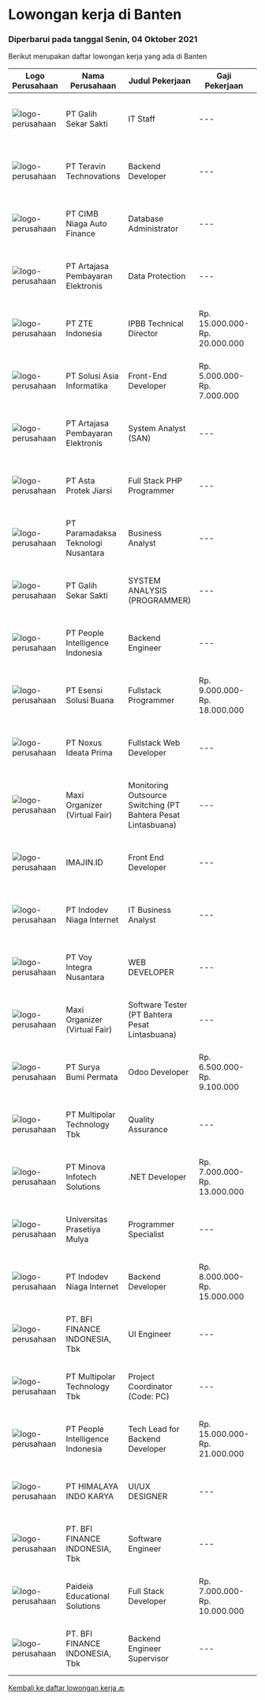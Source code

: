 
  # Lowongan kerja di Banten

  ### Diperbarui pada tanggal Senin, 04 Oktober 2021

  Berikut merupakan daftar lowongan kerja yang ada di Banten

  |Logo Perusahaan | Nama Perusahaan | Judul Pekerjaan | Gaji Pekerjaan | Lokasi | Deskripsi | Tanggal diunggah | Pranala |
  | -------------- | --------------- | --------------- | --------- | --------- | -------------- | ------- | ----------- |
  |![logo-perusahaan](https://image-service-cdn.seek.com.au/fca2de65d69d1fdd1ffd673d075eb7eac1ba075d/ee4dce1061f3f616224767ad58cb2fc751b8d2dc)|PT Galih Sekar Sakti|IT Staff|---|Tangerang|Job Description : Install and configure computer hardware operating systems and applications Monitor and maintain computer systems and networks...|Jumat, 01 Oktober 2021|https://www.jobstreet.co.id/id/job/it-staff-3645338?token=0~a2354395-73c1-4a7c-beee-cf99ca7f4e55&sectionRank=1&jobId=jobstreet-id-job-3645338|
|![logo-perusahaan](https://image-service-cdn.seek.com.au/00c5fccd7e7da99c6c551506f244b709f37b24cb/ee4dce1061f3f616224767ad58cb2fc751b8d2dc)|PT Teravin Technovations|Backend Developer|---|Jakarta Raya|We are looking for a Java Developer with experience in building high-performing, scalable, enterprise-grade applications. You will be part of a...|Minggu, 03 Oktober 2021|https://www.jobstreet.co.id/id/job/backend-developer-3637822?token=0~a2354395-73c1-4a7c-beee-cf99ca7f4e55&sectionRank=2&jobId=jobstreet-id-job-3637822|
|![logo-perusahaan](https://image-service-cdn.seek.com.au/14f9f8ccc12d51121e96ea2224ff707c40d6ca88/ee4dce1061f3f616224767ad58cb2fc751b8d2dc)|PT CIMB Niaga Auto Finance|Database Administrator|---|Tangerang|JOBDESK : Provide database support services at all times to ensure continuous system availability Assist in design, development and implementation of...|Senin, 04 Oktober 2021|https://www.jobstreet.co.id/id/job/database-administrator-3646419?token=0~a2354395-73c1-4a7c-beee-cf99ca7f4e55&sectionRank=3&jobId=jobstreet-id-job-3646419|
|![logo-perusahaan](https://image-service-cdn.seek.com.au/55aded1287383eeeb6207d2664b4836add413aaf/ee4dce1061f3f616224767ad58cb2fc751b8d2dc)|PT Artajasa Pembayaran Elektronis|Data Protection|---|Tangerang|Program pelindungan data pribadi Kualifikasi : Maksimal 35 tahun S1 Jurusan Teknik Informatika / Komputer Minimal 3 -5 tahun di bidang data privacy...|Sabtu, 02 Oktober 2021|https://www.jobstreet.co.id/id/job/data-protection-3636859?token=0~a2354395-73c1-4a7c-beee-cf99ca7f4e55&sectionRank=4&jobId=jobstreet-id-job-3636859|
|![logo-perusahaan](https://image-service-cdn.seek.com.au/f5189c66fef17a930fd7753710de6fb7dee8a95c/ee4dce1061f3f616224767ad58cb2fc751b8d2dc)|PT ZTE Indonesia|IPBB Technical Director|Rp. 15.000.000-Rp. 20.000.000|Jakarta Raya|Job description： Maintain the IPBB MPLS/VPN network, including software upgrade, troubleshooting, network inspection, and communication with the...|Sabtu, 02 Oktober 2021|https://www.jobstreet.co.id/id/job/ipbb-technical-director-3631195?token=0~a2354395-73c1-4a7c-beee-cf99ca7f4e55&sectionRank=5&jobId=jobstreet-id-job-3631195|
|![logo-perusahaan](https://image-service-cdn.seek.com.au/0ce2d8d94ce82ddf5a0f8ceda03e14feaa2a0e26/ee4dce1061f3f616224767ad58cb2fc751b8d2dc)|PT Solusi Asia Informatika|Front-End Developer|Rp. 5.000.000-Rp. 7.000.000|Tangerang|·     Mampu untuk membuat aplikasi system berbasis Web·     Pemrograman untuk scritingnya menggunakan Nodejs·     Database yang digunakan adalah SQL...|Minggu, 03 Oktober 2021|https://www.jobstreet.co.id/id/job/front-end-developer-3637783?token=0~a2354395-73c1-4a7c-beee-cf99ca7f4e55&sectionRank=6&jobId=jobstreet-id-job-3637783|
|![logo-perusahaan](https://image-service-cdn.seek.com.au/55aded1287383eeeb6207d2664b4836add413aaf/ee4dce1061f3f616224767ad58cb2fc751b8d2dc)|PT Artajasa Pembayaran Elektronis|System Analyst (SAN)|---|Tangerang|Responsibilities: Deploy, maintain, and troubleshoot core business applications, including application servers, associated hardware, endpoints, and...|Sabtu, 02 Oktober 2021|https://www.jobstreet.co.id/id/job/system-analyst-san-3636851?token=0~a2354395-73c1-4a7c-beee-cf99ca7f4e55&sectionRank=7&jobId=jobstreet-id-job-3636851|
|![logo-perusahaan](https://image-service-cdn.seek.com.au/b4ffbd4cdd266f2bc900413d287cb949ce5a0ce4/ee4dce1061f3f616224767ad58cb2fc751b8d2dc)|PT Asta Protek Jiarsi|Full Stack PHP Programmer|---|Tangerang|Job Description: Analyzed and develop frontend application (PHP7, HTML5, CSS-Bootstrap, JQuery). Analyzed system application design and database in...|Minggu, 03 Oktober 2021|https://www.jobstreet.co.id/id/job/full-stack-php-programmer-3638615?token=0~a2354395-73c1-4a7c-beee-cf99ca7f4e55&sectionRank=8&jobId=jobstreet-id-job-3638615|
|![logo-perusahaan](https://image-service-cdn.seek.com.au/8deaa9a71fd9bf1839ac941c88d25be16beeb7bb/ee4dce1061f3f616224767ad58cb2fc751b8d2dc)|PT Paramadaksa Teknologi Nusantara|Business Analyst|---|Tangerang|Kami sedang merancang dan mengembangkan aplikasi baru yang inovatif terkait dengan sektor ritel tradisional Indonesia. Digitalisasi sektor ini...|Jumat, 01 Oktober 2021|https://www.jobstreet.co.id/id/job/business-analyst-3645826?token=0~a2354395-73c1-4a7c-beee-cf99ca7f4e55&sectionRank=9&jobId=jobstreet-id-job-3645826|
|![logo-perusahaan](https://image-service-cdn.seek.com.au/fca2de65d69d1fdd1ffd673d075eb7eac1ba075d/ee4dce1061f3f616224767ad58cb2fc751b8d2dc)|PT Galih Sekar Sakti|SYSTEM ANALYSIS (PROGRAMMER)|---|Tangerang|Persyaratan:1.        Pendidikan S1 Komputer Akuntansi2.        Usia Maksimal 30 Tahun3.        Berpengalaman &amp; Menguasai System Akuntansi &amp;...|Jumat, 01 Oktober 2021|https://www.jobstreet.co.id/id/job/system-analysis-programmer-3645661?token=0~a2354395-73c1-4a7c-beee-cf99ca7f4e55&sectionRank=10&jobId=jobstreet-id-job-3645661|
|![logo-perusahaan](https://image-service-cdn.seek.com.au/68775c75fe0a61f23a6a7fc12f2c2795dd12ebf9/ee4dce1061f3f616224767ad58cb2fc751b8d2dc)|PT People Intelligence Indonesia|Backend Engineer|---|Tangerang|Candidate must possess at least Bachelor's Degree in Computer Science/Information Technology or equivalent. Required language(s): Bahasa Indonesia,...|Sabtu, 02 Oktober 2021|https://www.jobstreet.co.id/id/job/backend-engineer-3637047?token=0~a2354395-73c1-4a7c-beee-cf99ca7f4e55&sectionRank=11&jobId=jobstreet-id-job-3637047|
|![logo-perusahaan](https://image-service-cdn.seek.com.au/19866fdb3ecde1a6d7b113fc0d24cc05b03f8447/ee4dce1061f3f616224767ad58cb2fc751b8d2dc)|PT Esensi Solusi Buana|Fullstack Programmer|Rp. 9.000.000-Rp. 18.000.000|Tangerang|Job Requirements: We prefer passion instead of educational background, so feel free if you are passionate on programming world A hard worker with...|Sabtu, 02 Oktober 2021|https://www.jobstreet.co.id/id/job/fullstack-programmer-3636484?token=0~a2354395-73c1-4a7c-beee-cf99ca7f4e55&sectionRank=12&jobId=jobstreet-id-job-3636484|
|![logo-perusahaan](https://image-service-cdn.seek.com.au/e4c023628fddd2bd662c6f51a30b058769731048/ee4dce1061f3f616224767ad58cb2fc751b8d2dc)|PT Noxus Ideata Prima|Fullstack Web Developer|---|Tangerang|Job Description: Web based information system development Perform detailed system analysis and design, requirement studies, database design, coding,...|Sabtu, 02 Oktober 2021|https://www.jobstreet.co.id/id/job/fullstack-web-developer-3636119?token=0~a2354395-73c1-4a7c-beee-cf99ca7f4e55&sectionRank=13&jobId=jobstreet-id-job-3636119|
|![logo-perusahaan](https://image-service-cdn.seek.com.au/b067e031fef8f19e5974349db7a066918b8286f3/ee4dce1061f3f616224767ad58cb2fc751b8d2dc)|Maxi Organizer (Virtual Fair)|Monitoring Outsource Switching (PT Bahtera Pesat Lintasbuana)|---|Tangerang|Kualifikasi : Usia 23-28 tahun Pendidikan minimal D3 Teknik Informatika/Elektro Menguasai Oracle, SQL, Java, Unix/Sun Solary/Linux Bersedia bekerja...|Jumat, 01 Oktober 2021|https://www.jobstreet.co.id/id/job/monitoring-outsource-switching-pt-bahtera-pesat-lintasbuana-3645238?token=0~a2354395-73c1-4a7c-beee-cf99ca7f4e55&sectionRank=14&jobId=jobstreet-id-job-3645238|
|![logo-perusahaan](https://image-service-cdn.seek.com.au/39c8e975ef383c8db848a3cf7dc2f102cc491c74/ee4dce1061f3f616224767ad58cb2fc751b8d2dc)|IMAJIN.ID|Front End Developer|---|Banten|Responsibilities: Develop web app for desktop and mobile Working with team by deadline Able to presenting data as interface charts or diagrams Able to...|Sabtu, 02 Oktober 2021|https://www.jobstreet.co.id/id/job/front-end-developer-3631612?token=0~a2354395-73c1-4a7c-beee-cf99ca7f4e55&sectionRank=15&jobId=jobstreet-id-job-3631612|
|![logo-perusahaan](https://image-service-cdn.seek.com.au/0fb4dd7a4e851a8c110f4f9244ae1d3ffdba0771/ee4dce1061f3f616224767ad58cb2fc751b8d2dc)|PT Indodev Niaga Internet|IT Business Analyst|---|Tangerang|Perform design and upgrades of information systems to meet the business and client needs. Provide documentation of all processes as needed. Implement...|Jumat, 01 Oktober 2021|https://www.jobstreet.co.id/id/job/it-business-analyst-3645428?token=0~a2354395-73c1-4a7c-beee-cf99ca7f4e55&sectionRank=16&jobId=jobstreet-id-job-3645428|
|![logo-perusahaan](https://image-service-cdn.seek.com.au/096305b35a8a663d5831c45a6f8f65cd774d1ff9/ee4dce1061f3f616224767ad58cb2fc751b8d2dc)|PT Voy Integra Nusantara|WEB DEVELOPER|---|Tangerang|Job Description:·        Adequate knowledge of relational database systems·        Object oriented programming and web application...|Sabtu, 02 Oktober 2021|https://www.jobstreet.co.id/id/job/web-developer-3637337?token=0~a2354395-73c1-4a7c-beee-cf99ca7f4e55&sectionRank=17&jobId=jobstreet-id-job-3637337|
|![logo-perusahaan](https://image-service-cdn.seek.com.au/b067e031fef8f19e5974349db7a066918b8286f3/ee4dce1061f3f616224767ad58cb2fc751b8d2dc)|Maxi Organizer (Virtual Fair)|Software Tester (PT Bahtera Pesat Lintasbuana)|---|Tangerang|Kualifikasi: Usia maksimal 27 tahun Pendidikan S1 Teknik Informatika/Komputer/Sistem Informasi/Elektro Menguasai bahsa pemrograman Java, PHP,...|Jumat, 01 Oktober 2021|https://www.jobstreet.co.id/id/job/software-tester-pt-bahtera-pesat-lintasbuana-3645232?token=0~a2354395-73c1-4a7c-beee-cf99ca7f4e55&sectionRank=18&jobId=jobstreet-id-job-3645232|
|![logo-perusahaan](https://image-service-cdn.seek.com.au/6a3c005447adbd9d1d158c081573fd9b04d93963/ee4dce1061f3f616224767ad58cb2fc751b8d2dc)|PT Surya Bumi Permata|Odoo Developer|Rp. 6.500.000-Rp. 9.100.000|Tangerang|Responsibilities: Experienced in data algorithm structure and Odoo API System. Hands on with Odoo system troubleshoot. Good experience of Python, JS,...|Minggu, 03 Oktober 2021|https://www.jobstreet.co.id/id/job/odoo-developer-3637837?token=0~a2354395-73c1-4a7c-beee-cf99ca7f4e55&sectionRank=19&jobId=jobstreet-id-job-3637837|
|![logo-perusahaan](https://image-service-cdn.seek.com.au/fac8ec91dcc0012b551a1f20f6d2707a1f7be282/ee4dce1061f3f616224767ad58cb2fc751b8d2dc)|PT Multipolar Technology Tbk|Quality Assurance|---|Tangerang|​ Provide data and information in order to develop method and business process and tools related to compliance. Assist in the development of project...|Kamis, 30 September 2021|https://www.jobstreet.co.id/id/job/quality-assurance-3643760?token=0~a2354395-73c1-4a7c-beee-cf99ca7f4e55&sectionRank=20&jobId=jobstreet-id-job-3643760|
|![logo-perusahaan](https://image-service-cdn.seek.com.au/13f310b3253acf171cf5f8806097ea500f8d4002/ee4dce1061f3f616224767ad58cb2fc751b8d2dc)|PT Minova Infotech Solutions|.NET Developer|Rp. 7.000.000-Rp. 13.000.000|Banten|Qualifications: Education: Bachelor from Engineering Faculty, preferable from Informatics Engineering with Minimal GPA 2.75 Maximum 42 years old...|Minggu, 03 Oktober 2021|https://www.jobstreet.co.id/id/job/net-developer-3632279?token=0~a2354395-73c1-4a7c-beee-cf99ca7f4e55&sectionRank=21&jobId=jobstreet-id-job-3632279|
|![logo-perusahaan](https://image-service-cdn.seek.com.au/7cb5ea9ef93544cc6fe6e0548c365911eacc8818/ee4dce1061f3f616224767ad58cb2fc751b8d2dc)|Universitas Prasetiya Mulya|Programmer Specialist|---|Tangerang|Pembuatan dan pengembangan program aplikasi1.1 Analisa dan Desain:  Melakukan analisa kebutuhan user.  Membantu dalam tahap analisa dan desain program...|Jumat, 01 Oktober 2021|https://www.jobstreet.co.id/id/job/programmer-specialist-3635444?token=0~a2354395-73c1-4a7c-beee-cf99ca7f4e55&sectionRank=22&jobId=jobstreet-id-job-3635444|
|![logo-perusahaan](https://image-service-cdn.seek.com.au/0fb4dd7a4e851a8c110f4f9244ae1d3ffdba0771/ee4dce1061f3f616224767ad58cb2fc751b8d2dc)|PT Indodev Niaga Internet|Backend Developer|Rp. 8.000.000-Rp. 15.000.000|Tangerang|3+ years of working experience with Golang; Experience with cloud services; Ability to write clean and easily maintained code. Job Description : Your...|Sabtu, 02 Oktober 2021|https://www.jobstreet.co.id/id/job/backend-developer-3631702?token=0~a2354395-73c1-4a7c-beee-cf99ca7f4e55&sectionRank=23&jobId=jobstreet-id-job-3631702|
|![logo-perusahaan](https://image-service-cdn.seek.com.au/a6cf0c9900691813db703a94c273f5c310cd3774/ee4dce1061f3f616224767ad58cb2fc751b8d2dc)|PT. BFI FINANCE INDONESIA, Tbk|UI Engineer|---|Tangerang|Responsibilities : Convert design and develop highly scalable, cross-platform, and high-performance web applications UI and interaction using React....|Sabtu, 02 Oktober 2021|https://www.jobstreet.co.id/id/job/ui-engineer-3636625?token=0~a2354395-73c1-4a7c-beee-cf99ca7f4e55&sectionRank=24&jobId=jobstreet-id-job-3636625|
|![logo-perusahaan](https://image-service-cdn.seek.com.au/fac8ec91dcc0012b551a1f20f6d2707a1f7be282/ee4dce1061f3f616224767ad58cb2fc751b8d2dc)|PT Multipolar Technology Tbk|Project Coordinator (Code: PC)|---|Banten|Responsibilities: Assist Project Manager to monitor and control project. Assist in preparing project management plan, project status reports and...|Kamis, 30 September 2021|https://www.jobstreet.co.id/id/job/project-coordinator-code%3A-pc-3643748?token=0~a2354395-73c1-4a7c-beee-cf99ca7f4e55&sectionRank=25&jobId=jobstreet-id-job-3643748|
|![logo-perusahaan](https://image-service-cdn.seek.com.au/68775c75fe0a61f23a6a7fc12f2c2795dd12ebf9/ee4dce1061f3f616224767ad58cb2fc751b8d2dc)|PT People Intelligence Indonesia|Tech Lead for Backend Developer|Rp. 15.000.000-Rp. 21.000.000|Tangerang|Tugas dan tanggung jawab: Mampu melakukan analisis dari spesifikasi kebutuhan klien Mampu membuat rancangan sistem dan mendokumentasikannya Mampu...|Sabtu, 02 Oktober 2021|https://www.jobstreet.co.id/id/job/tech-lead-for-backend-developer-3636471?token=0~a2354395-73c1-4a7c-beee-cf99ca7f4e55&sectionRank=26&jobId=jobstreet-id-job-3636471|
|![logo-perusahaan](https://image-service-cdn.seek.com.au/134af455ef3a3d7b94ffdb24016fb439792a9294/ee4dce1061f3f616224767ad58cb2fc751b8d2dc)|PT HIMALAYA INDO KARYA|UI/UX DESIGNER|---|Tangerang|Job Description :•      Gather and evaluate user requirements in collaboration with product managers and engineers•      Illustrate design ideas using...|Sabtu, 02 Oktober 2021|https://www.jobstreet.co.id/id/job/ui-ux-designer-3636852?token=0~a2354395-73c1-4a7c-beee-cf99ca7f4e55&sectionRank=27&jobId=jobstreet-id-job-3636852|
|![logo-perusahaan](https://image-service-cdn.seek.com.au/a6cf0c9900691813db703a94c273f5c310cd3774/ee4dce1061f3f616224767ad58cb2fc751b8d2dc)|PT. BFI FINANCE INDONESIA, Tbk|Software Engineer|---|Tangerang|Responsibilities : Design, Develop, Modify, debug and/or maintain software code according to functional. Non-functional and technical design...|Sabtu, 02 Oktober 2021|https://www.jobstreet.co.id/id/job/software-engineer-3636622?token=0~a2354395-73c1-4a7c-beee-cf99ca7f4e55&sectionRank=28&jobId=jobstreet-id-job-3636622|
|![logo-perusahaan](https://image-service-cdn.seek.com.au/e1bb42b2e527a314d52585003589a3c1b2c5f91c/ee4dce1061f3f616224767ad58cb2fc751b8d2dc)|Paideia Educational Solutions|Full Stack Developer|Rp. 7.000.000-Rp. 10.000.000|Tangerang|Pengalaman menggunakan Node.JSMemiliki pengalaman kerja minimal 3 tahun dalam JavaScriptMemiliki pengalaman kerja min. 1 tahun menggunakan VUE,...|Jumat, 01 Oktober 2021|https://www.jobstreet.co.id/id/job/full-stack-developer-3645768?token=0~a2354395-73c1-4a7c-beee-cf99ca7f4e55&sectionRank=29&jobId=jobstreet-id-job-3645768|
|![logo-perusahaan](https://image-service-cdn.seek.com.au/a6cf0c9900691813db703a94c273f5c310cd3774/ee4dce1061f3f616224767ad58cb2fc751b8d2dc)|PT. BFI FINANCE INDONESIA, Tbk|Backend Engineer Supervisor|---|Tangerang|Responsibilities : Design, develop, test, deploy, maintain and improve software Manage individual project priorities, deadlines, and deliverables Lead...|Sabtu, 02 Oktober 2021|https://www.jobstreet.co.id/id/job/backend-engineer-supervisor-3636619?token=0~a2354395-73c1-4a7c-beee-cf99ca7f4e55&sectionRank=30&jobId=jobstreet-id-job-3636619|


  [Kembali ke daftar lowongan kerja 🔙](../README.md#daftar-lowongan-kerja)
  